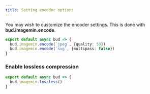 ```yaml
---
title: Setting encoder options
---
```


You may wish to customize the encoder settings. This is done with **bud.imagemin.encode**.

```ts title=bud.config.ts
export default async bud => {
  bud.imagemin.encode(`jpeg`, {quality: 50})
  bud.imagemin.encode(`svg`, {multipass: false})
}
```

### Enable lossless compression

```ts title=bud.config.ts
export default async bud => {
  bud.imagemin.lossless()
}
```

